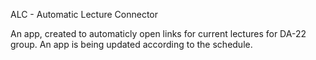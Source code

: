 ALC - Automatic Lecture Connector

An app, created to automaticly open links for current lectures for DA-22 group. An app is being updated according to the schedule.
